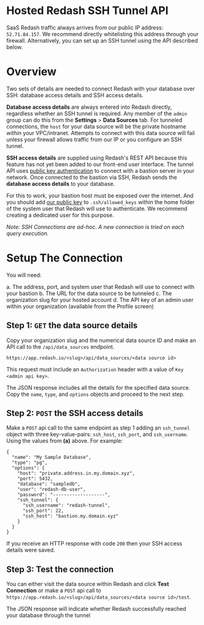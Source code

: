 # Hosted Redash SSH Tunnel API

SaaS Redash traffic always arrives from our public IP address: `52.71.84.157`.
We recommend directly whitelisting this address through your firewall.
Alternatively, you can set up an SSH tunnel using the API described below.

# Overview

Two sets of details are needed to connect Redash with your database over SSH:
database access details and SSH access details.

**Database access details** are always entered into Redash directly, regardless
whether an SSH tunnel is required. Any member of the `admin` group can do this
from the **Settings** > **Data Sources** tab. For tunneled connections, the
`host` for your data source will be the private hostname _within_ your
VPC/intranet. Attempts to connect with this data source will fail unless your
firewall allows traffic from our IP or you configure an SSH tunnel.

**SSH access details** are supplied using Redash's REST API because this feature
has not yet been added to our front-end user interface. The tunnel API uses
[public key authentication](https://tools.ietf.org/html/rfc4716) to connect with
a bastion server in your network. Once connected to the bastion via SSH, Redash
sends the **database access details** to your database.

For this to work, your bastion host must be exposed over the internet. And you
should add [our public key](https://arikfr.keybase.pub/redash_ssh_key.pub) to
`.ssh/allowed_keys` within the home folder of the system user that Redash will
use to authenticate. We recommend creating a dedicated user for this purpose.

_Note: SSH Connections are ad-hoc. A new connection is tried on each query
execution._

# Setup The Connection

You will need:

a. The address, port, and system user that Redash will use to connect with your
bastion b. The URL for the data source to be tunneled c. The organization slug
for your hosted account d. The API key of an admin user within your organization
(available from the Profile screen)

## Step 1: `GET` the data source details

Copy your organization slug and the numerical data source ID and make an API
call to the `/api/data_sources` endpoint.

`https://app.redash.io/<slug>/api/data_sources/<data source id>`

This request must include an `Authorization` header with a value of
`Key <admin api key>`.

The JSON response includes all the details for the specified data source. Copy
the `name`, `type`, and `options` objects and proceed to the next step.

## Step 2: `POST` the SSH access details

Make a `POST` api call to the same endpoint as step 1 adding an `ssh_tunnel`
object with three key-value-pairs: `ssh_host`, `ssh_port`, and `ssh_username`.
Using the values from **(a)** above. For example:

    {
      "name": "My Sample Database",
      "type": "pg",
      "options": {
        "host": "private.address.in.my.domain.xyz",
        "port": 5432,
        "database": "sampledb",
        "user": "redash-db-user",
        "password": "-------------------",
        "ssh_tunnel": {
          "ssh_username": "redash-tunnel",
          "ssh_port": 22,
          "ssh_host": "bastion.my.domain.xyz"
        }
      }
    }

If you receive an HTTP response with code `200` then your SSH access details
were saved.

## Step 3: Test the connection

You can either visit the data source within Redash and click **Test Connection**
or make a `POST` api call to
`https://app.redash.io/<slug>/api/data_sources/<data source id>/test`.

The JSON response will indicate whether Redash successfully reached your
database through the tunnel
